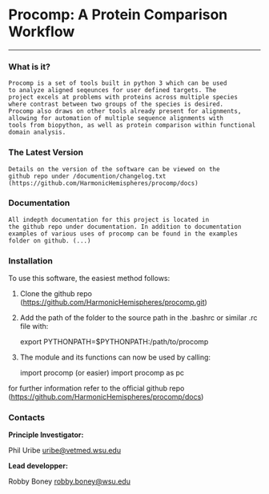 # Procomp: A Protein Comparison Workflow
<hr>

### What is it?
    Procomp is a set of tools built in python 3 which can be used
    to analyze aligned seqeunces for user defined targets. The 
    project excels at problems with proteins across multiple species
    where contrast between two groups of the species is desired. 
    Procomp also draws on other tools already present for alignments,
    allowing for automation of multiple sequence alignments with 
    tools from biopython, as well as protein comparison within functional
    domain analysis.

### The Latest Version
    Details on the version of the software can be viewed on the 
    github repo under /documention/changelog.txt
    (https://github.com/HarmonicHemispheres/procomp/docs)

### Documentation
    All indepth documentation for this project is located in
    the github repo under documentation. In addition to documentation
    examples of various uses of procomp can be found in the examples
    folder on github. (...)


### Installation
To use this software, the easiest method follows:

1. Clone the github repo (https://github.com/HarmonicHemispheres/procomp.git)
2. Add the path of the folder to the source path in the 
   .bashrc or similar .rc file with:

    export PYTHONPATH=$PYTHONPATH:/path/to/procomp

3. The module and its functions can now be used by calling:

    import procomp 
    (or easier)
    import procomp as pc

for further information refer to the official github repo
(https://github.com/HarmonicHemispheres/procomp/docs)


### Contacts
<strong>Principle Investigator:</strong>

Phil Uribe      <uribe@vetmed.wsu.edu>

<strong>Lead developper:</strong>    

Robby Boney     <robby.boney@wsu.edu>
                    
